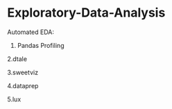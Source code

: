 # Exploratory-Data-Analysis
Automated EDA:
1. Pandas Profiling

2.dtale

3.sweetviz

4.dataprep

5.lux
